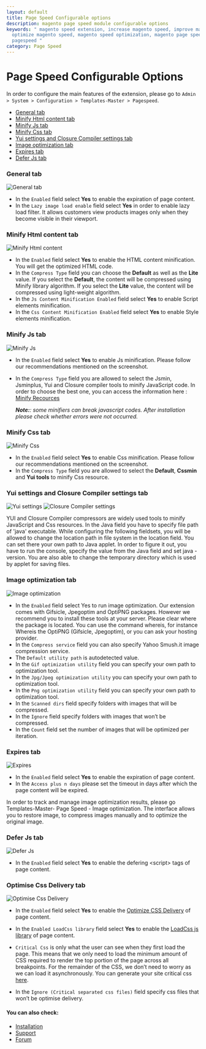 ```yaml
---
layout: default
title: Page Speed Configurable options
description: magento page speed module configurable options
keywords: " magento speed extension, increase magento speed, improve magento speed,
  optimize magento speed, magento speed optimization, magento page speed module,
  pagespeed "
category: Page Speed
---
```


# Page Speed Configurable Options

In order to configure the main features of the extension, please go
to `Admin > System > Configuration > Templates-Master > Pagespeed`.

-   [General tab](#general-tab)
-   [Minify Html content tab](#minify-html-content-tab)
-   [Minify Js tab](#minify-js-tab)
-   [Minify Css tab](#minify-css-tab)
-   [Yui settings and Closure Compiler settings tab](#yui-settings-and-closure-compiler-settings-tab)
-   [Image optimization tab](#image-optimization-tab)
-   [Expires tab](#expires-tab)
-   [Defer Js tab](#defer-js-tab)

### General tab

![General tab](/images/m1/extensions/pagespeed/config1.png)

-   In the `Enabled` field select **Yes** to enable the expiration of page content.
-   In the `Lazy image load enable` field select **Yes** in order to enable lazy load filter. It allows customers view products images only when they become visible in their viewport.

### Minify Html content tab

![Minify Html content](/images/m1/extensions/pagespeed/config2.png)

-   In the `Enabled` field select **Yes** to enable the HTML content minification. You will get the optimized HTML code.
-   In the `Compress Type` field you can choose the **Default** as well as the **Lite** value. If you select the **Default**, the content will be compressed using Minify library algorithm. If you select the **Lite** value, the content will be compressed using light-weight algorithm.
-   In the `Js Content Minification Enabled` field select **Yes** to enable Script elements minification.
-   In the `Css Content Minification Enabled` field select **Yes** to enable Style elements minification.

### Minify Js tab

![Minify Js](/images/m1/extensions/pagespeed/config3.png)

-   In the `Enabled` field select **Yes** to enable Js minification. Please follow our recommendations mentioned on the screenshot.
-   In the `Compress Type` field you are allowed to select the Jsmin, Jsminplus, Yui and Closure compiler tools to minify JavaScript code. In order to choose the best one, you can access the information here : [Minify Recources](https://developers.google.com/speed/docs/insights/MinifyResources)

    _**Note:**: some minifiers can break javascript codes. After installation please check whether errors were not occurred._

### Minify Css tab

![Minify Css](/images/m1/extensions/pagespeed/config4.png)

-   In the `Enabled` field select **Yes** to enable Css minification. Please follow our recommendations mentioned on the screenshot.
-   In the `Compress Type` field you are allowed to select the **Default**, **Cssmin** and **Yui tools** to minify Css resource.

### Yui settings and Closure Compiler settings tab

![Yui settings](/images/m1/extensions/pagespeed/config5.png)
![Closure Compiler settings](/images/m1/extensions/pagespeed/config6.png)

YUI and Closure Compiler compressors are widely used tools to minify JavaScript and Css resources. In the Java field you have to specify file path of 'java' executable. While configuring the following fieldsets, you will be allowed to change the location path in file system in the location field. You can set there your own path to Java applet. In order to figure it out, you have to run the console, specify the value from the Java field and set java -version. You are also able to change the temporary directory which is used by applet for saving files.

### Image optimization tab

![Image optimization](/images/m1/extensions/pagespeed/config7.png)

-   In the `Enabled` field select Yes to run image optimization. Our extension comes with Gifsicle, Jpegoptim and OptiPNG packages. However we recommend you to install these tools at your server. Please clear where the package is located. You can use the command whereis, for instance Whereis the OptiPNG (Gifsicle, Jpegoptim), or you can ask your hosting provider.
-   In the `Compress service` field you can also specify Yahoo Smush.it image compression service.
-   The `Default utility path` is autodetected value.
-   In the `Gif optimization utility` field you can specify your own path to optimization tool.
-   In the `Jpg/Jpeg optimization utility` you can specify your own path to optimization tool.
-   In the `Png optimization utility` field you can specify your own path to optimization tool.
-   In the `Scanned dirs` field specify folders with images that will be compressed.
-   In the `Ignore` field specify folders with images that won’t be compressed.
-   In the `Count` field set the number of images that will be optimized per iteration.

### Expires tab

![Expires](/images/m1/extensions/pagespeed/config8.png)

-   In the `Enabled` field select **Yes** to enable the expiration of page content.
-   In the `Access plus n days` please set the timeout in days after which the page content will be expired.

In order to track and manage image optimization results, please go Templates-Master- Page Speed - Image optimization. The interface allows you to restore image, to compress images manually and to optimize the original image.

### Defer Js tab

![Defer Js](/images/m1/extensions/pagespeed/config9.png)

-   In the `Enabled` field select **Yes** to enable the defering \<script\> tags of page content.

### Optimise Css Delivery tab

![Optimise Css Delivery](/images/m1/extensions/pagespeed/config10.png)

-   In the `Enabled` field select **Yes** to enable the [Optimize CSS Delivery](https://developers.google.com/speed/docs/insights/OptimizeCSSDelivery?hl=en) of page content.

-   In the `Enabled LoadCss library` field select **Yes** to enable the [LoadCss js library](https://github.com/filamentgroup/loadCSS) of page content.

-   `Critical Css` is only what the user can see when they first load the page. This means that we only need to load the minimum amount of CSS required to render the top portion of the page across all breakpoints. For the remainder of the CSS, we don’t need to worry as we can load it asynchronously. You can generate your site critical css [here](https://jonassebastianohlsson.com/criticalpathcssgenerator/).

-   In the `Ignore (Critical separated css files)` field specify css files that won’t be optimise delivery.

#### You can also check:

*   [Installation](../installation/)
*   [Support](https://swissuplabs.com/contacts/)
*   [Forum](https://swissuplabs.com/magento-forum/)
